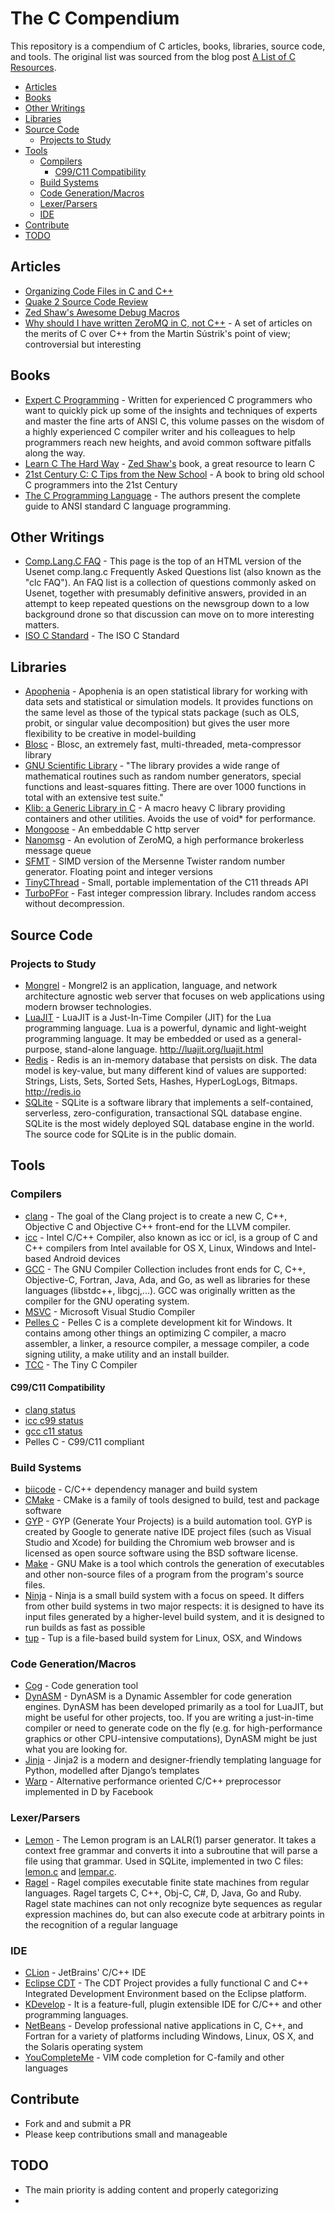 # The C Compendium

This repository is a compendium of C articles, books, libraries, source code, and tools. The original list was sourced from the blog post [A List of C Resources](http://astocko.com/a-list-of-c-resources/).

- [Articles](#articles)
- [Books](#books)
- [Other Writings](#other-writings)
- [Libraries](#libraries)
- [Source Code](#source-code)
  - [Projects to Study](#projects-to-study)
- [Tools](#tools)
  - [Compilers](#compilers)
    - [C99/C11 Compatibility](#c99c11-compatibility)
  - [Build Systems](#build-systems)
  - [Code Generation/Macros](#code-generationmacros)
  - [Lexer/Parsers](#lexerparsers)
  - [IDE](#ide)
- [Contribute](#contribute)
- [TODO](#todo)

## Articles
* [Organizing Code Files in C and C++](http://www.gamedev.net/page/resources/_/technical/general-programming/organizing-code-files-in-c-and-c-r1798)
* [Quake 2 Source Code Review](http://fabiensanglard.net/quake2/index.php)
* [Zed Shaw's Awesome Debug Macros](http://c.learncodethehardway.org/book/ex20.html)
* [Why should I have written ZeroMQ in C, not C++](http://250bpm.com/blog:4) - A set of articles on the merits of C over C++ from the Martin Sústrik's point of view; controversial but interesting


## Books
* [Expert C Programming](http://www.amazon.com/dp/0131774298/?tag=stackoverfl08-20) - Written for experienced C programmers who want to quickly pick up some of the insights and techniques of experts and master the fine arts of ANSI C, this volume passes on the wisdom of a highly experienced C compiler writer and his colleagues to help programmers reach new heights, and avoid common software pitfalls along the way.
* [Learn C The Hard Way](http://c.learncodethehardway.org/book/) - [Zed Shaw's](http://en.wikipedia.org/wiki/Zed_Shaw) book, a great resource to learn C
* [21st Century C: C Tips from the New School](http://shop.oreilly.com/product/0636920025108.do) - A book to bring old school C programmers into the 21st Century
* [The C Programming Language](http://cm.bell-labs.com/cm/cs/cbook/) - The authors present the complete guide to ANSI standard C language programming.

## Other Writings
* [Comp.Lang.C FAQ](http://c-faq.com/) - This page is the top of an HTML version of the Usenet comp.lang.c Frequently Asked Questions list (also known as the "clc FAQ"). An FAQ list is a collection of questions commonly asked on Usenet, together with presumably definitive answers, provided in an attempt to keep repeated questions on the newsgroup down to a low background drone so that discussion can move on to more interesting matters.
* [ISO C Standard](http://www.open-std.org/jtc1/sc22/wg14/) - The ISO C Standard

## Libraries
* [Apophenia](https://github.com/b-k/apophenia) - Apophenia is an open statistical library for working with data sets and statistical or simulation models. It provides functions on the same level as those of the typical stats package (such as OLS, probit, or singular value decomposition) but gives the user more flexibility to be creative in model-building
* [Blosc](http://www.blosc.org/) - Blosc, an extremely fast, multi-threaded, meta-compressor library
* [GNU Scientific Library](http://www.gnu.org/software/gsl/) - "The library provides a wide range of mathematical routines such as random number generators, special functions and least-squares fitting. There are over 1000 functions in total with an extensive test suite."
* [Klib: a Generic Library in C](https://github.com/attractivechaos/klib) - A macro heavy C library providing containers and other utilities. Avoids the use of void* for performance.
* [Mongoose](https://code.google.com/p/mongoose/) - An embeddable C http server
* [Nanomsg](http://nanomsg.org/index.html) - An evolution of ZeroMQ, a high performance brokerless message queue
* [SFMT](http://www.math.sci.hiroshima-u.ac.jp/~%20m-mat/MT/SFMT/index.html) - SIMD version of the Mersenne Twister random number generator. Floating point and integer versions
* [TinyCThread](https://tinycthread.github.io/) - Small, portable implementation of the C11 threads API
* [TurboPFor](https://github.com/powturbo/TurboPFor) - Fast integer compression library. Includes random access without decompression.

## Source Code
### Projects to Study
* [Mongrel](https://github.com/zedshaw/mongrel2) - Mongrel2 is an application, language, and network architecture agnostic web server that focuses on web applications using modern browser technologies.
* [LuaJIT](http://repo.or.cz/w/luajit-2.0.git) - LuaJIT is a Just-In-Time Compiler (JIT) for the Lua programming language. Lua is a powerful, dynamic and light-weight programming language. It may be embedded or used as a general-purpose, stand-alone language. http://luajit.org/luajit.html
* [Redis](https://github.com/antirez/redis) - Redis is an in-memory database that persists on disk. The data model is key-value, but many different kind of values are supported: Strings, Lists, Sets, Sorted Sets, Hashes, HyperLogLogs, Bitmaps. 
http://redis.io
* [SQLite](http://www.sqlite.org/src/doc/trunk/README.md) - SQLite is a software library that implements a self-contained, serverless, zero-configuration, transactional SQL database engine. SQLite is the most widely deployed SQL database engine in the world. The source code for SQLite is in the public domain.

## Tools
### Compilers
* [clang](http://clang.llvm.org/) - The goal of the Clang project is to create a new C, C++, Objective C and Objective C++ front-end for the LLVM compiler.
* [icc](https://software.intel.com/en-us/c-compilers) - Intel C/C++ Compiler, also known as icc or icl, is a group of C and C++ compilers from Intel available for OS X, Linux, Windows and Intel-based Android devices
* [GCC](https://gcc.gnu.org/) - The GNU Compiler Collection includes front ends for C, C++, Objective-C, Fortran, Java, Ada, and Go, as well as libraries for these languages (libstdc++, libgcj,...). GCC was originally written as the compiler for the GNU operating system. 
* [MSVC](http://msdn.microsoft.com/en-us/vstudio) - Microsoft Visual Studio Compiler
* [Pelles C](http://www.smorgasbordet.com/pellesc/) - Pelles C is a complete development kit for Windows. It contains among other things an optimizing C compiler, a macro assembler, a linker, a resource compiler, a message compiler, a code signing utility, a make utility and an install builder.
* [TCC](http://bellard.org/tcc/) - The Tiny C Compiler

#### C99/C11 Compatibility
* [clang status](http://clang.llvm.org/compatibility.html#c)
* [icc c99 status](https://software.intel.com/en-us/articles/c99-support-in-intel-c-compiler)
* [gcc c11 status](https://gcc.gnu.org/wiki/C11Status)
* Pelles C - C99/C11 compliant

### Build Systems
* [biicode](https://www.biicode.com/) - C/C++ dependency manager and build system
* [CMake](http://www.cmake.org/) - CMake is a family of tools designed to build, test and package software
* [GYP](https://code.google.com/p/gyp/) - GYP (Generate Your Projects) is a build automation tool. GYP is created by Google to generate native IDE project files (such as Visual Studio and Xcode) for building the Chromium web browser and is licensed as open source software using the BSD software license.
* [Make](http://www.gnu.org/software/make/) - GNU Make is a tool which controls the generation of executables and other non-source files of a program from the program's source files.
* [Ninja](http://martine.github.io/ninja/) - Ninja is a small build system with a focus on speed. It differs from other build systems in two major respects: it is designed to have its input files generated by a higher-level build system, and it is designed to run builds as fast as possible
* [tup](http://gittup.org/tup/) - Tup is a file-based build system for Linux, OSX, and Windows

### Code Generation/Macros
* [Cog](http://nedbatchelder.com/code/cog/) - Code generation tool
* [DynASM](http://luajit.org/dynasm.html) - DynASM is a Dynamic Assembler for code generation engines. DynASM has been developed primarily as a tool for LuaJIT, but might be useful for other projects, too. If you are writing a just-in-time compiler or need to generate code on the fly (e.g. for high-performance graphics or other CPU-intensive computations), DynASM might be just what you are looking for.
* [Jinja](http://jinja.pocoo.org/docs/dev/) - Jinja2 is a modern and designer-friendly templating language for Python, modelled after Django’s templates
* [Warp](https://github.com/facebook/warp) - Alternative performance oriented C/C++ preprocessor implemented in D by Facebook

### Lexer/Parsers
* [Lemon](http://www.hwaci.com/sw/lemon/) - The Lemon program is an LALR(1) parser generator. It takes a context free grammar and converts it into a subroutine that will parse a file using that grammar. Used in SQLite, implemented in two C files: [lemon.c](http://www.sqlite.org/src/artifact?ci=trunk&filename=tool/lemon.c) and [lempar.c](http://www.sqlite.org/src/artifact?ci=trunk&filename=tool/lempar.c).
* [Ragel](http://www.colm.net/open-source/ragel/) - Ragel compiles executable finite state machines from regular languages. Ragel targets C, C++, Obj-C, C#, D, Java, Go and Ruby. Ragel state machines can not only recognize byte sequences as regular expression machines do, but can also execute code at arbitrary points in the recognition of a regular language

### IDE
* [CLion](https://www.jetbrains.com/clion/) - JetBrains' C/C++ IDE
* [Eclipse CDT](https://eclipse.org/cdt/) - The CDT Project provides a fully functional C and C++ Integrated Development Environment based on the Eclipse platform.
* [KDevelop](https://www.kdevelop.org/) - It is a feature-full, plugin extensible IDE for C/C++ and other programming languages.
* [NetBeans](https://netbeans.org/features/cpp/)  - Develop professional native applications in C, C++, and Fortran for a variety of platforms including Windows, Linux, OS X, and the Solaris operating system
* [YouCompleteMe](http://valloric.github.io/YouCompleteMe/) - VIM code completion for C-family and other languages

## Contribute
* Fork and and submit a PR
* Please keep contributions small and manageable

## TODO
* The main priority is adding content and properly categorizing
* 
